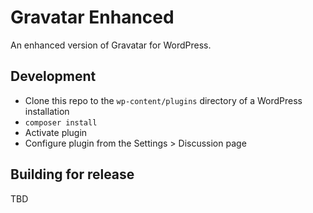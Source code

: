 # Gravatar Enhanced

An enhanced version of Gravatar for WordPress.

## Development

- Clone this repo to the `wp-content/plugins` directory of a WordPress installation
- `composer install`
- Activate plugin
- Configure plugin from the Settings > Discussion page

## Building for release

TBD
